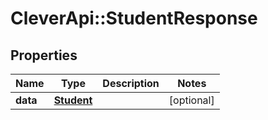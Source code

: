 # CleverApi::StudentResponse

## Properties
Name | Type | Description | Notes
------------ | ------------- | ------------- | -------------
**data** | [**Student**](Student.md) |  | [optional] 

